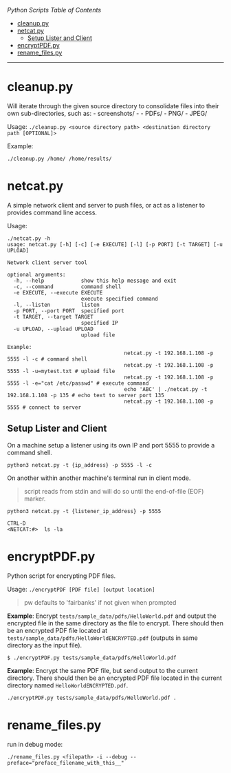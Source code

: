 *Python Scripts Table of Contents*
- [cleanup.py](#cleanuppy)
- [netcat.py](#netcatpy)
  - [Setup Lister and Client](#setup-lister-and-client)
- [encryptPDF.py](#encryptpdfpy)
- [rename\_files.py](#rename_filespy)
---

# cleanup.py

Will iterate through the given source directory to consolidate files into their own sub-directories, such as:
    - screenshots/
    - <extension name>
      - PDFs/
      - PNG/
      - JPEG/

Usage: `./cleanup.py <source directory path> <destination directory path [OPTIONAL]>`

Example:

```shell
./cleanup.py /home/ /home/results/
```

# netcat.py

A simple network client and server to push files, or act as a listener to provides command line access.

Usage:

```shell
./netcat.py -h
usage: netcat.py [-h] [-c] [-e EXECUTE] [-l] [-p PORT] [-t TARGET] [-u UPLOAD]

Network client server tool

optional arguments:
  -h, --help            show this help message and exit
  -c, --command         command shell
  -e EXECUTE, --execute EXECUTE
                        execute specified command
  -l, --listen          listen
  -p PORT, --port PORT  specified port
  -t TARGET, --target TARGET
                        specified IP
  -u UPLOAD, --upload UPLOAD
                        upload file

Example:
                                      netcat.py -t 192.168.1.108 -p 5555 -l -c # command shell
                                      netcat.py -t 192.168.1.108 -p 5555 -l -u=mytest.txt # upload file
                                      netcat.py -t 192.168.1.108 -p 5555 -l -e="cat /etc/passwd" # execute command
                                      echo 'ABC' | ./netcat.py -t 192.168.1.108 -p 135 # echo text to server port 135
                                      netcat.py -t 192.168.1.108 -p 5555 # connect to server
```

## Setup Lister and Client

On a machine setup a listener using its own IP and port 5555 to provide a command shell.

```shell
python3 netcat.py -t {ip_address} -p 5555 -l -c
```

On another within another machine's terminal run in client mode.

> script reads from stdin and will do so until the end-of-file (EOF) marker.

```shell
python3 netcat.py -t {listener_ip_address} -p 5555

CTRL-D
<NETCAT:#>  ls -la
```


# encryptPDF.py
Python script for encrypting PDF files.

Usage: `./encryptPDF [PDF file] [output location]`

> pw defaults to 'fairbanks' if not given when prompted

**Example**: Encrypt `tests/sample_data/pdfs/HelloWorld.pdf` and output the encrypted file in the same directory as the file to encrypt.
There should then be an encrypted PDF file located at `tests/sample_data/pdfs/HelloWorldENCRYPTED.pdf` (outputs in same directory as the input file).

```shell
$ ./encryptPDF.py tests/sample_data/pdfs/HelloWorld.pdf
```

**Example**: Encrypt the same PDF file, but send output to the current directory.
There should then be an encrypted PDF file located in the current directory named `HelloWorldENCRYPTED.pdf`.

```shell
./encryptPDF.py tests/sample_data/pdfs/HelloWorld.pdf .
```

# rename_files.py

run in debug mode:

```shell
./rename_files.py <filepath> -i --debug --preface="preface_filename_with_this__"
```